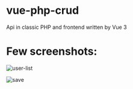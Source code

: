 # vue-php-crud
Api in classic PHP and frontend written by Vue 3

# Few screenshots:
![user-list](https://github.com/ashique12009/vue-php-crud/assets/5427021/48a199e3-e7cf-4770-822c-f86cd05a63d1)

![save](https://github.com/ashique12009/vue-php-crud/assets/5427021/7d165fda-356d-4c88-b118-385085d71a26)
